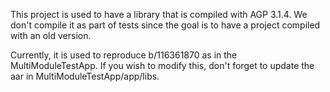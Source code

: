 This project is used to have a library that is compiled
with AGP 3.1.4. We don't compile it as part of tests 
since the goal is to have a project compiled with an old
version.

Currently, it is used to reproduce b/116361870 as in the
MultiModuleTestApp. If you wish to modify this, don't
forget to update the aar in MultiModuleTestApp/app/libs. 